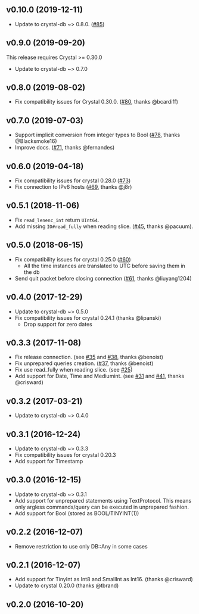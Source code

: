 ## v0.10.0 (2019-12-11)

* Update to crystal-db ~> 0.8.0. ([#85](https://github.com/crystal-lang/crystal-mysql/pull/85))

## v0.9.0 (2019-09-20)

This release requires Crystal >= 0.30.0

* Update to crystal-db ~> 0.7.0

## v0.8.0 (2019-08-02)

* Fix compatibility issues for Crystal 0.30.0. ([#80](https://github.com/crystal-lang/crystal-mysql/pull/80), thanks @bcardiff)

## v0.7.0 (2019-07-03)

* Support implicit conversion from integer types to Bool ([#78](https://github.com/crystal-lang/crystal-mysql/pull/78), thanks @Blacksmoke16)
* Improve docs. ([#71](https://github.com/crystal-lang/crystal-mysql/pull/71), thanks @fernandes)

## v0.6.0 (2019-04-18)

* Fix compatibility issues for crystal 0.28.0 ([#73](https://github.com/crystal-lang/crystal-mysql/pull/73))
* Fix connection to IPv6 hosts ([#69](https://github.com/crystal-lang/crystal-mysql/pull/69), thanks @j8r)

## v0.5.1 (2018-11-06)

* Fix `read_lenenc_int` return `UInt64`.
* Add missing `IO#read_fully` when reading slice. ([#45](https://github.com/crystal-lang/crystal-mysql/pull/45), thanks @pacuum).

## v0.5.0 (2018-06-15)

* Fix compatibility issues for crystal 0.25.0 ([#60](https://github.com/crystal-lang/crystal-mysql/pull/60))
  * All the time instances are translated to UTC before saving them in the db
* Send quit packet before closing connection ([#61](https://github.com/crystal-lang/crystal-mysql/pull/61), thanks @liuyang1204)

## v0.4.0 (2017-12-29)

* Update to crystal-db ~> 0.5.0
* Fix compatibility issues for crystal 0.24.1 (thanks @lipanski)
  * Drop support for zero dates

## v0.3.3 (2017-11-08)

* Fix release connection. (see [#35](https://github.com/crystal-lang/crystal-mysql/pull/35) and [#38](https://github.com/crystal-lang/crystal-mysql/pull/38), thanks @benoist)
* Fix unprepared queries creation. ([#37](https://github.com/crystal-lang/crystal-mysql/pull/37), thanks @benoist)
* Fix use read_fully when reading slice. (see [#25](https://github.com/crystal-lang/crystal-mysql/issues/25))
* Add support for Date, Time and Mediumint. (see [#31](https://github.com/crystal-lang/crystal-mysql/pull/31) and [#41](https://github.com/crystal-lang/crystal-mysql/pull/41), thanks @crisward)

## v0.3.2 (2017-03-21)

* Update to crystal-db ~> 0.4.0

## v0.3.1 (2016-12-24)

* Update to crystal-db ~> 0.3.3
* Fix compatibility issues for crystal 0.20.3
* Add support for Timestamp

## v0.3.0 (2016-12-15)

* Update to crystal-db ~> 0.3.1
* Add support for unprepared statements using TextProtocol. This means only argless commands/query can be executed in unprepared fashion.
* Add support for Bool (stored as BOOL/TINYINT(1))

## v0.2.2 (2016-12-07)

* Remove restriction to use only DB::Any in some cases

## v0.2.1 (2016-12-07)

* Add support for TinyInt as Int8 and SmallInt as Int16. (thanks @crisward)
* Update to crystal 0.20.0 (thanks @tbrand)

## v0.2.0 (2016-10-20)
